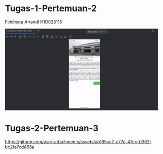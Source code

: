 # Tugas-1-Pertemuan-2
Feidinata Artandi 
H1D023115

![img alt](https://github.com/Sihirdora/Tugas-1-Pertemuan-2/blob/main/SS%20Pertemuan%202.png?raw=true)

# Tugas-2-Pertemuan-3
https://github.com/user-attachments/assets/ab185cc7-c77c-47cc-b362-bc2fa7cd468a

